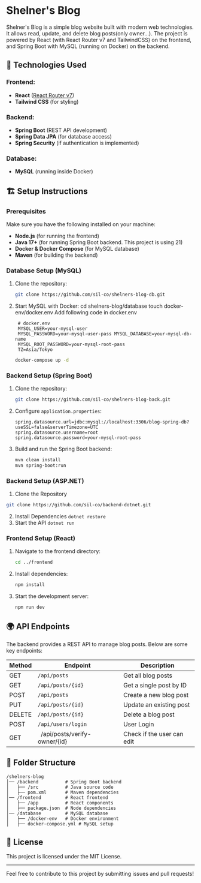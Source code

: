 # Shelner's Blog

Shelner's Blog is a simple blog website built with modern web technologies. 
It allows read, update, and delete blog posts(only owner...). 
The project is powered by React (with React Router v7 and TailwindCSS) on the frontend, and Spring Boot with MySQL (running on Docker) on the backend.

## 🚀 Technologies Used

### Frontend:
- **React** ([React Router v7](https://reactrouter.com/start/framework/installation))
- **Tailwind CSS** (for styling)

### Backend:
- **Spring Boot** (REST API development)
- **Spring Data JPA** (for database access)
- **Spring Security** (if authentication is implemented)

### Database:
- **MySQL** (running inside Docker)

## 🏗️ Setup Instructions

### Prerequisites
Make sure you have the following installed on your machine:
- **Node.js** (for running the frontend)
- **Java 17+** (for running Spring Boot backend. This project is using 21)
- **Docker & Docker Compose** (for MySQL database)
- **Maven** (for building the backend)

### Database Setup (MySQL)
1. Clone the repository:
   ```sh
   git clone https://github.com/sil-co/shelners-blog-db.git
   ```
2. Start MySQL with Docker:
   cd shelners-blog/database
   touch docker-env/docker.env
   Add following code in docker.env 
   ```docker.env
    # docker.env
    MYSQL_USER=your-mysql-user
    MYSQL_PASSWORD=your-mysql-user-pass MYSQL_DATABASE=your-mysql-db-name
    MYSQL_ROOT_PASSWORD=your-mysql-root-pass
    TZ=Asia/Tokyo
   ```
   ```sh
   docker-compose up -d
   ```

### Backend Setup (Spring Boot)
1. Clone the repository:
   ```sh
   git clone https://github.com/sil-co/shelners-blog-back.git
   ```
2. Configure `application.properties`:
   ```properties
   spring.datasource.url=jdbc:mysql://localhost:3306/blog-spring-db?useSSL=false&serverTimezone=UTC
   spring.datasource.username=root
   spring.datasource.password=your-mysql-root-pass
   ```
3. Build and run the Spring Boot backend:
   ```sh
   mvn clean install
   mvn spring-boot:run
   ```

### Backend Setup (ASP.NET)
1. Clone the Repository
```sh
git clone https://github.com/sil-co/backend-dotnet.git
```
2.  Install Dependencies
`dotnet restore`
3. Start the API
`dotnet run`

### Frontend Setup (React)
1. Navigate to the frontend directory:
   ```sh
   cd ../frontend
   ```
2. Install dependencies:
   ```sh
   npm install
   ```
3. Start the development server:
   ```sh
   npm run dev
   ```

## 🌍 API Endpoints
The backend provides a REST API to manage blog posts. Below are some key endpoints:

| Method | Endpoint           | Description               |
|--------|-------------------|---------------------------|
| GET    | `/api/posts`      | Get all blog posts        |
| GET    | `/api/posts/{id}` | Get a single post by ID   |
| POST   | `/api/posts`      | Create a new blog post    |
| PUT    | `/api/posts/{id}` | Update an existing post   |
| DELETE | `/api/posts/{id}` | Delete a blog post        |
| POST | `/api/users/login` | User Login |
| GET | ` `/api/posts/verify-owner/{id} | Check if the user can edit |

## 📜 Folder Structure
```
/shelners-blog
│── /backend          # Spring Boot backend
│   ├── /src          # Java source code
│   ├── pom.xml       # Maven dependencies
│── /frontend         # React frontend
│   ├── /app          # React components
│   ├── package.json  # Node dependencies
│── /database         # MySQL database
│   ├── /docker-env   # Docker environment
│   ├── docker-compose.yml # MySQL setup
```

## 📜 License
This project is licensed under the MIT License.

---
Feel free to contribute to this project by submitting issues and pull requests!

